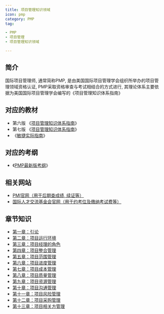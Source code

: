 ```yaml
---
title: 项目管理知识领域
icon: pmp
category: PMP
tag:

- PMP
- 项目管理
- 项目管理知识领域

---
```


## 简介

国际项目管理师, 通常简称PMP, 是由美国国际项目管理学会组织所举办的项目管理领域资格认证, PMP采取资格审查与考试相结合的方式进行,
其理论体系主要依据为美国国际项目管理学会编写的《项目管理知识体系指南》

## 对应的教材

- 第六版 《[项目管理知识体系指南](/assets/pdf/PMBOK第六版_中文版.pdf)》
- 第七版 《[项目管理知识体系指南](/assets/pdf/PMBOK第七版_中文版.pdf)》
- 《[敏捷实际指南](/assets/pdf/敏捷实践指南.pdf)》

## 对应的考纲

- 《[PMP最新版考纲](/assets/pdf/PMP最新版考纲.pdf)》

## 相关网站

- [PMI官网（用于后期查成绩, 续证等）](http://www.pmi.org)
- [国际人才交流基金会官网（用于约考位及缴纳考试费等）](http://exam.chinapmp.cn)

## 章节知识

- [第一章：引论](./Introduction)
- [第二章：项目运行环境](./project-operating-environment)
- [第三章：项目经理的角色](./project-manager)
- [第四章：项目整合管理](./project-integration-management)
- [第五章：项目范围管理](./project-scope-management)
- [第六章：项目进度管理](./project-progress-management)
- [第七章：项目成本管理](./project-cost-management)
- [第八章：项目质量管理](./project-quality-management)
- [第九章：项目资源管理](./project-resource-management)
- [第十章：项目沟通管理](./project-communication-management)
- [第十一章：项目风险管理](./project-risk-management)
- [第十二章：项目采购管理](./project-purchasing-management)
- [第十三章：项目相关方管理](./project-related-party-management)
